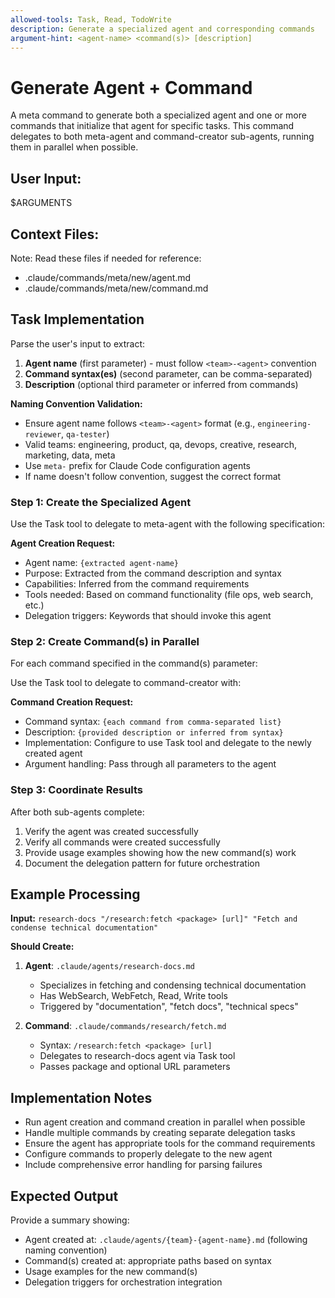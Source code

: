 ```yaml
---
allowed-tools: Task, Read, TodoWrite
description: Generate a specialized agent and corresponding commands
argument-hint: <agent-name> <command(s)> [description]
---
```


# Generate Agent + Command

A meta command to generate both a specialized agent and one or more commands that initialize that agent for specific tasks. This command delegates to both meta-agent and command-creator sub-agents, running them in parallel when possible.

## User Input:
$ARGUMENTS

## Context Files:
Note: Read these files if needed for reference:
- .claude/commands/meta/new/agent.md
- .claude/commands/meta/new/command.md

## Task Implementation

Parse the user's input to extract:
1. **Agent name** (first parameter) - must follow `<team>-<agent>` convention
2. **Command syntax(es)** (second parameter, can be comma-separated)
3. **Description** (optional third parameter or inferred from commands)

**Naming Convention Validation:**
- Ensure agent name follows `<team>-<agent>` format (e.g., `engineering-reviewer`, `qa-tester`)
- Valid teams: engineering, product, qa, devops, creative, research, marketing, data, meta
- Use `meta-` prefix for Claude Code configuration agents
- If name doesn't follow convention, suggest the correct format

### Step 1: Create the Specialized Agent

Use the Task tool to delegate to meta-agent with the following specification:

**Agent Creation Request:**
- Agent name: `{extracted agent-name}`
- Purpose: Extracted from the command description and syntax
- Capabilities: Inferred from the command requirements
- Tools needed: Based on command functionality (file ops, web search, etc.)
- Delegation triggers: Keywords that should invoke this agent

### Step 2: Create Command(s) in Parallel

For each command specified in the command(s) parameter:

Use the Task tool to delegate to command-creator with:

**Command Creation Request:**
- Command syntax: `{each command from comma-separated list}`
- Description: `{provided description or inferred from syntax}`
- Implementation: Configure to use Task tool and delegate to the newly created agent
- Argument handling: Pass through all parameters to the agent

### Step 3: Coordinate Results

After both sub-agents complete:
1. Verify the agent was created successfully
2. Verify all commands were created successfully
3. Provide usage examples showing how the new command(s) work
4. Document the delegation pattern for future orchestration

## Example Processing

**Input:** `research-docs "/research:fetch <package> [url]" "Fetch and condense technical documentation"`

**Should Create:**
1. **Agent**: `.claude/agents/research-docs.md` 
   - Specializes in fetching and condensing technical documentation
   - Has WebSearch, WebFetch, Read, Write tools
   - Triggered by "documentation", "fetch docs", "technical specs"

2. **Command**: `.claude/commands/research/fetch.md`
   - Syntax: `/research:fetch <package> [url]`
   - Delegates to research-docs agent via Task tool
   - Passes package and optional URL parameters

## Implementation Notes

- Run agent creation and command creation in parallel when possible
- Handle multiple commands by creating separate delegation tasks
- Ensure the agent has appropriate tools for the command requirements
- Configure commands to properly delegate to the new agent
- Include comprehensive error handling for parsing failures

## Expected Output

Provide a summary showing:
- Agent created at: `.claude/agents/{team}-{agent-name}.md` (following naming convention)
- Command(s) created at: appropriate paths based on syntax
- Usage examples for the new command(s)
- Delegation triggers for orchestration integration
